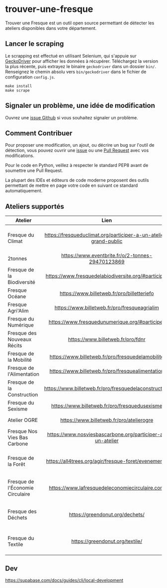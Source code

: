 # trouver-une-fresque

Trouver une Fresque est un outil open source permettant de détecter les ateliers disponibles dans votre département.

## Lancer le scraping

Le scrapping est effectué en utilisant Selenium, qui s'appuie sur [GeckoDriver](https://github.com/mozilla/geckodriver/releases) pour afficher les données à récupérer. Téléchargez la version la plus récente, puis extrayez le binaire `geckodriver` dans un dossier `bin/`. Renseignez le chemin absolu vers `bin/geckodriver` dans le fichier de configuration `config.js`.

```
make install
make scrape
```

## Signaler un problème, une idée de modification

Ouvrez une [issue Github](https://github.com/thomas-bouvier/trouver-une-fresque/issues/new) si vous souhaitez signaler un problème.

## Comment Contribuer

Pour proposer une modification, un ajout, ou décrire un bug sur l'outil de détection, vous pouvez ouvrir une [issue](https://github.com/thomas-bouvier/trouver-une-fresque/issues/new) ou une [Pull Request](https://github.com/thomas-bouvier/trouver-une-fresque/pulls) avec vos modifications. 

Pour le code en Python, veillez à respecter le standard PEP8 avant de soumettre une Pull Request.

La plupart des IDEs et éditeurs de code moderne proposent des outils permettant de mettre en page votre code en suivant ce standard automatiquement.

## Ateliers supportés

| Atelier       | Lien           | Source | Supporté  |
| ------------- |:-------------:| :-----:| :-----:|
| Fresque du Climat | https://fresqueduclimat.org/participer-a-un-atelier-grand-public | Scraping fdc | Non supporté pour le moment |
| 2tonnes | https://www.eventbrite.fr/o/2-tonnes-29470123869 | Scraping Eventbrite | OK |
| Fresque de la Biodiversité | https://www.fresquedelabiodiversite.org/#participer | Scraping Billetweb | OK |
| Fresque Océane | https://www.billetweb.fr/pro/billetteriefo | Scraping Billetweb | OK |
| Fresque Agri'Alim | https://www.billetweb.fr/pro/fresqueagrialim | Scraping Billetweb | OK |
| Fresque du Numérique | https://www.fresquedunumerique.org/#participer | Scraping Billetweb | OK |
| Fresque des Nouveaux Récits | https://www.billetweb.fr/pro/fdnr | Scraping Billetweb | OK |
| Fresque de la Mobilité | https://www.billetweb.fr/pro/fresquedelamobilite | Scraping Billetweb | OK |
| Fresque de l'Alimentation | https://www.billetweb.fr/pro/fresquealimentation | Scraping Billetweb | OK |
| Fresque de la Construction | https://www.billetweb.fr/pro/fresquedelaconstruction | Scraping Billetweb | OK |
| Fresque du Sexisme | https://www.billetweb.fr/pro/fresquedusexisme | Scraping Billetweb | OK |
| Atelier OGRE | https://www.billetweb.fr/pro/atelierogre | Scraping Billetweb | OK |
| Fresque Nos Vies Bas Carbone | https://www.nosviesbascarbone.org/participer-a-un-atelier | Scraping Billetweb | OK |
| Fresque de la Forêt | https://all4trees.org/agir/fresque-foret/evenements | | Pas prévu pour le moment |
| Fresque de l'Économie Circulaire | https://www.lafresquedeleconomiecirculaire.com | | Pas prévu pour le moment |
| Fresque des Déchets | https://greendonut.org/dechets/ | | Pas prévu pour le moment |
| Fresque du Textile | https://greendonut.org/textile/ | | Pas prévu pour le moment |

## Dev

https://supabase.com/docs/guides/cli/local-development